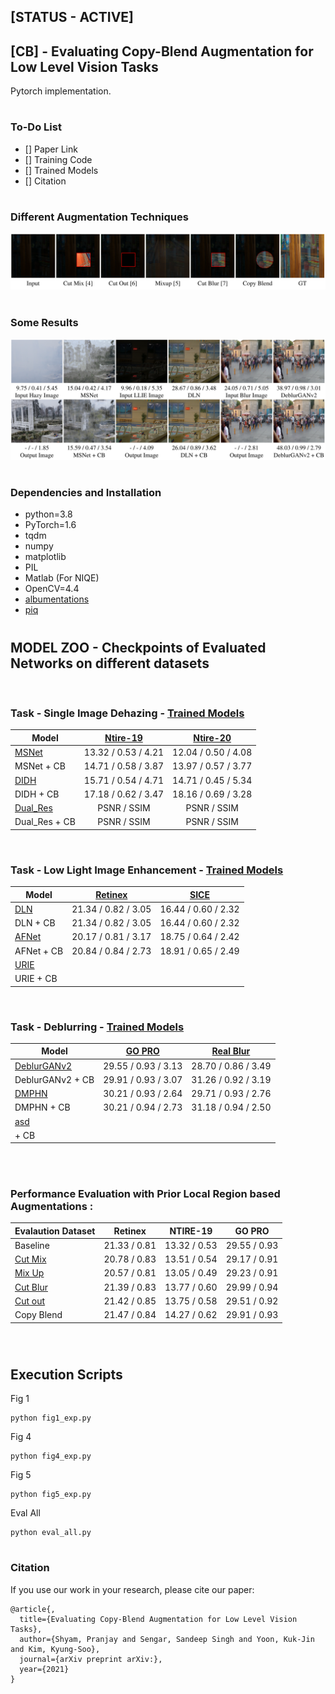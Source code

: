 ## [STATUS - ACTIVE]
## [CB] - Evaluating Copy-Blend Augmentation for Low Level Vision Tasks
Pytorch implementation.

#
### To-Do List  

- [] Paper Link
- [] Training Code
- [] Trained Models
- [] Citation

#
### Different Augmentation Techniques 
![](Images/fig2.png)

#
### Some Results 
![](Images/fig3.png)
#
### Dependencies and Installation

* python=3.8
* PyTorch=1.6
* tqdm
* numpy
* matplotlib
* PIL
* Matlab (For NIQE)
* OpenCV=4.4
* [albumentations](https://github.com/albumentations-team/albumentations)
* [piq](https://github.com/photosynthesis-team/piq)

#
## MODEL ZOO - Checkpoints of Evaluated Networks on different datasets
&nbsp;

### Task - Single Image Dehazing - [Trained Models]()
| Model  | [Ntire-19](https://data.vision.ee.ethz.ch/cvl/ntire19//dense-haze/) | [Ntire-20](https://competitions.codalab.org/competitions/22236) | 
|--------|:------------:|:------------:|
| [MSNet]()        |  13.32 / 0.53 / 4.21 | 12.04 / 0.50 / 4.08 |
| MSNet + CB       |  14.71 / 0.58 / 3.87 | 13.97 / 0.57 / 3.77 | 
| [DIDH]()         |  15.71 / 0.54 / 4.71 | 14.71 / 0.45 / 5.34 |
| DIDH + CB        |  17.18 / 0.62 / 3.47 | 18.16 / 0.69 / 3.28 |
| [Dual_Res]()     |  PSNR / SSIM            |  PSNR / SSIM   | 
| Dual_Res + CB    |  PSNR / SSIM            |  PSNR / SSIM   | 
&nbsp;

### Task - Low Light Image Enhancement - [Trained Models]()
|  Model        |[Retinex](https://daooshee.github.io/BMVC2018website) | [SICE](https://github.com/csjcai/SICE) |
|--------|:------------:|:------------:| 
| [DLN]()       | 21.34 / 0.82 / 3.05 | 16.44 / 0.60 / 2.32 |  
| DLN + CB      | 21.34 / 0.82 / 3.05 | 16.44 / 0.60 / 2.32 |  
| [AFNet]()     | 20.17 / 0.81 / 3.17 | 18.75 / 0.64 / 2.42 |  
| AFNet + CB    | 20.84 / 0.84 / 2.73 | 18.91 / 0.65 / 2.49 |  
| [URIE]()      |  |  
| URIE + CB     |  |  
&nbsp;

### Task - Deblurring - [Trained Models]()
|  Model        |[GO PRO]() | [Real Blur]() |
|--------|:------------:|:------------:| 
| [DeblurGANv2]()       | 29.55 / 0.93 / 3.13 | 28.70 / 0.86 / 3.49 |  
| DeblurGANv2 + CB      | 29.91 / 0.93 / 3.07 | 31.26 / 0.92 / 3.19 |  
| [DMPHN]()             | 30.21 / 0.93 / 2.64 | 29.71 / 0.93 / 2.76 |  
| DMPHN + CB            | 30.21 / 0.94 / 2.73 | 31.18 / 0.94 / 2.50 |  
| [asd]()      |  |  
|  + CB        |  |  
&nbsp;

#
### Performance Evaluation with Prior Local Region based Augmentations : 

| Evalaution Dataset | Retinex | NTIRE-19 | GO PRO |
|--------|:----------:|:----------:|:----------:|
| Baseline       | 21.33 / 0.81 | 13.32 / 0.53 | 29.55 / 0.93 |
| [Cut Mix]()    | 20.78 / 0.83 | 13.51 / 0.54 | 29.17 / 0.91 |
| [Mix Up]()     | 20.57 / 0.81 | 13.05 / 0.49 | 29.23 / 0.91 |
| [Cut Blur]()   | 21.39 / 0.83 | 13.77 / 0.60 | 29.99 / 0.94 |
| [Cut out]()    | 21.42 / 0.85 | 13.75 / 0.58 | 29.51 / 0.92 |
| Copy Blend     | 21.47 / 0.84 | 14.27 / 0.62 | 29.91 / 0.93 |
&nbsp;

#
## Execution Scripts
Fig 1
```shell
python fig1_exp.py
```

Fig 4
```shell
python fig4_exp.py
```

Fig 5
```shell
python fig5_exp.py
```

Eval All
```shell
python eval_all.py
```
#
### Citation
If you use our work in your research, please cite our paper:
```
@article{,
  title={Evaluating Copy-Blend Augmentation for Low Level Vision Tasks},
  author={Shyam, Pranjay and Sengar, Sandeep Singh and Yoon, Kuk-Jin and Kim, Kyung-Soo},
  journal={arXiv preprint arXiv:},
  year={2021}
}
```

